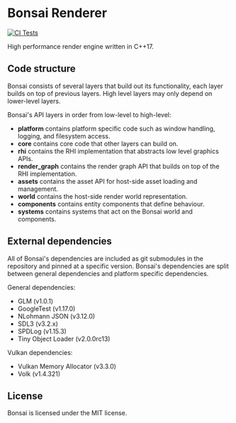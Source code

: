 # Bonsai Renderer
[![CI Tests](https://github.com/nemjit001/bonsai-renderer/actions/workflows/cmake-multi-platform.yml/badge.svg?branch=main)](https://github.com/nemjit001/bonsai-renderer/actions/workflows/cmake-multi-platform.yml)

High performance render engine written in C++17.

## Code structure

Bonsai consists of several layers that build out its functionality, each layer builds on top of previous layers.
High level layers may only depend on lower-level layers.

Bonsai's API layers in order from low-level to high-level:

- **platform** contains platform specific code such as window handling, logging, and filesystem access.
- **core** contains core code that other layers can build on.
- **rhi** contains the RHI implementation that abstracts low level graphics APIs.
- **render_graph** contains the render graph API that builds on top of the RHI implementation.
- **assets** contains the asset API for host-side asset loading and management.
- **world** contains the host-side render world representation.
- **components** contains entity components that define behaviour.
- **systems** contains systems that act on the Bonsai world and components.

## External dependencies

All of Bonsai's dependencies are included as git submodules in the repository and pinned at a specific
version. Bonsai's dependencies are split between general dependencies and platform specific dependencies.

General dependencies:

- GLM (v1.0.1)
- GoogleTest (v1.17.0)
- NLohmann JSON (v3.12.0)
- SDL3 (v3.2.x)
- SPDLog (v1.15.3)
- Tiny Object Loader (v2.0.0rc13)

Vulkan dependencies:

- Vulkan Memory Allocator (v3.3.0)
- Volk (v1.4.321)

## License

Bonsai is licensed under the MIT license.
